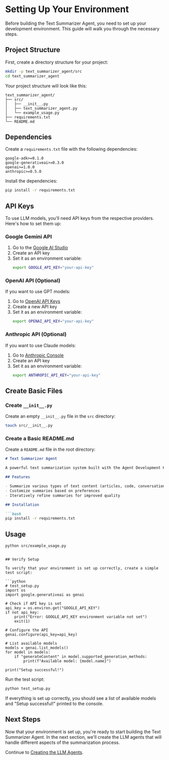 # Setting Up Your Environment

Before building the Text Summarizer Agent, you need to set up your development environment. This guide will walk you through the necessary steps.

## Project Structure

First, create a directory structure for your project:

```bash
mkdir -p text_summarizer_agent/src
cd text_summarizer_agent
```

Your project structure will look like this:

```
text_summarizer_agent/
├── src/
│   ├── __init__.py
│   ├── text_summarizer_agent.py
│   └── example_usage.py
├── requirements.txt
└── README.md
```

## Dependencies

Create a `requirements.txt` file with the following dependencies:

```
google-adk>=0.1.0
google-generativeai>=0.3.0
openai>=1.0.0
anthropic>=0.5.0
```

Install the dependencies:

```bash
pip install -r requirements.txt
```

## API Keys

To use LLM models, you'll need API keys from the respective providers. Here's how to set them up:

### Google Gemini API

1. Go to the [Google AI Studio](https://makersuite.google.com/app/apikey)
2. Create an API key
3. Set it as an environment variable:
   ```bash
   export GOOGLE_API_KEY="your-api-key"
   ```

### OpenAI API (Optional)

If you want to use GPT models:

1. Go to [OpenAI API Keys](https://platform.openai.com/account/api-keys)
2. Create a new API key
3. Set it as an environment variable:
   ```bash
   export OPENAI_API_KEY="your-api-key"
   ```

### Anthropic API (Optional)

If you want to use Claude models:

1. Go to [Anthropic Console](https://console.anthropic.com/)
2. Create an API key
3. Set it as an environment variable:
   ```bash
   export ANTHROPIC_API_KEY="your-api-key"
   ```

## Create Basic Files

### Create `__init__.py`

Create an empty `__init__.py` file in the `src` directory:

```bash
touch src/__init__.py
```

### Create a Basic README.md

Create a `README.md` file in the root directory:

```markdown
# Text Summarizer Agent

A powerful text summarization system built with the Agent Development Kit (ADK).

## Features

- Summarize various types of text content (articles, code, conversations)
- Customize summaries based on preferences
- Iteratively refine summaries for improved quality

## Installation

```bash
pip install -r requirements.txt
```

## Usage

```bash
python src/example_usage.py
```
```

## Verify Setup

To verify that your environment is set up correctly, create a simple test script:

```python
# test_setup.py
import os
import google.generativeai as genai

# Check if API key is set
api_key = os.environ.get("GOOGLE_API_KEY")
if not api_key:
    print("Error: GOOGLE_API_KEY environment variable not set")
    exit(1)

# Configure the API
genai.configure(api_key=api_key)

# List available models
models = genai.list_models()
for model in models:
    if "generateContent" in model.supported_generation_methods:
        print(f"Available model: {model.name}")

print("Setup successful!")
```

Run the test script:

```bash
python test_setup.py
```

If everything is set up correctly, you should see a list of available models and "Setup successful!" printed to the console.

## Next Steps

Now that your environment is set up, you're ready to start building the Text Summarizer Agent. In the next section, we'll create the LLM agents that will handle different aspects of the summarization process.

Continue to [Creating the LLM Agents](02-Creating-LLM-Agents.md).
